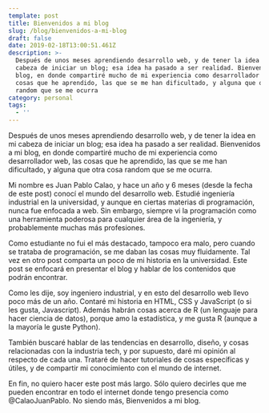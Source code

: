 ```yaml
---
template: post
title: Bienvenidos a mi blog
slug: /blog/bienvenidos-a-mi-blog
draft: false
date: 2019-02-18T13:00:51.461Z
description: >-
  Después de unos meses aprendiendo desarrollo web, y de tener la idea en mi
  cabeza de iniciar un blog; esa idea ha pasado a ser realidad. Bienvenidos a mi
  blog, en donde compartiré mucho de mi experiencia como desarrollador web, las
  cosas que he aprendido, las que se me han dificultado, y alguna que otra cosa
  random que se me ocurra
category: personal
tags:
  - ''
---
```

Después de unos meses aprendiendo desarrollo web, y de tener la idea en mi cabeza de iniciar un blog; esa idea ha pasado a ser realidad. Bienvenidos a mi blog, en donde compartiré mucho de mi experiencia como desarrollador web, las cosas que he aprendido, las que se me han dificultado, y alguna que otra cosa random que se me ocurra.

Mi nombre es Juan Pablo Calao, y hace un año y 6 meses (desde la fecha de este post) conocí el mundo del desarrollo web. Estudié ingeniería industrial en la universidad, y aunque en ciertas materias di programación, nunca fue enfocada a web. Sin embargo, siempre vi la programación como una herramienta poderosa para cualquier área de la ingeniería, y probablemente muchas más profesiones.

Como estudiante no fui el más destacado, tampoco era malo, pero cuando se trataba de programación, se me daban las cosas muy fluidamente. Tal vez en otro post comparta un poco de mi historia en la universidad. Este post se enfocará en presentar el blog y hablar de los contenidos que podrán encontrar.

Como les dije, soy ingeniero industrial, y en esto del desarrollo web llevo poco más de un año. Contaré mi historia en HTML, CSS y JavaScript (o si les gusta, Javascript). Además habrán cosas acerca de R (un lenguaje para hacer ciencia de datos), porque amo la estadística, y me gusta R (aunque a la mayoría le guste Python).

También buscaré hablar de las tendencias en desarrollo, diseño, y cosas relacionadas con la industria tech, y por supuesto, daré mi opinión al respecto de cada una. Trataré de hacer tutoriales de cosas específicas y útiles, y de compartir mi conocimiento con el mundo de internet.

En fin, no quiero hacer este post más largo. Sólo quiero decirles que me pueden encontrar en todo el internet donde tengo presencia como @CalaoJuanPablo. No siendo más, Bienvenidos a mi blog.
